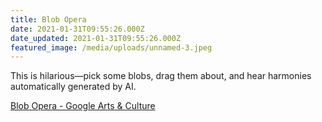 ```yaml
---
title: Blob Opera
date: 2021-01-31T09:55:26.000Z
date_updated: 2021-01-31T09:55:26.000Z
featured_image: /media/uploads/unnamed-3.jpeg
---
```


This is hilarious—pick some blobs, drag them about, and hear harmonies automatically generated by AI.

[Blob Opera - Google Arts & Culture](https://artsandculture.google.com/experiment/blob-opera/AAHWrq360NcGbw?cp&#x3D;e30.)
